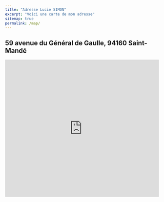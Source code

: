 ```yaml
---
title: "Adresse Lucie SIMON"
excerpt: "Voici une carte de mon adresse"
sitemap: true
permalink: /map/
---
```



## 59 avenue du Général de Gaulle, 94160 Saint-Mandé

<iframe
  width="100%"
  height="450"
  frameborder="0" style="border:0"
  src="https://goo.gl/maps/vj3YAjpTvfH2" allowfullscreen>
</iframe>
